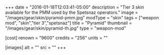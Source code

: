 +++
date = "2016-01-18T12:03:41-05:00"
description = "Tier 3 skin available for the PMM used by the Spetsnaz operators."
image = "/images/gear/skin/pyramid-pmm.jpg"
modType = "skin"
tags = ["weapon mod", "skin","tier 3","spetsnaz"]
title = "Pyramid"
thumbnail = "/images/gear/skin/pyramid-th.jpg"
type = "weapon-mod"

[cost]
  renown = "9600"
  credits = "256"
  units = ""

[images]
  alt = ""
  src = ""
+++
